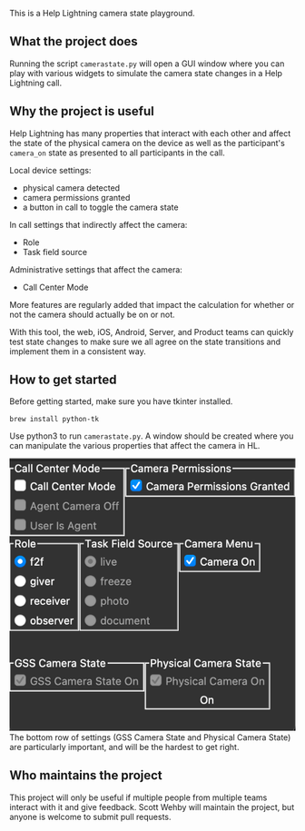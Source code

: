 This is a Help Lightning camera state playground.
## What the project does
Running the script `camerastate.py` will open a GUI window where you can play with various widgets to simulate the camera state changes in a Help Lightning call.
## Why the project is useful
Help Lightning has many properties that interact with each other and affect the state of the physical camera on the device as well as the participant's `camera_on` state as presented to all participants in the call.

Local device settings:
- physical camera detected
- camera permissions granted
- a button in call to toggle the camera state

In call settings that indirectly affect the camera:
- Role
- Task field source

Administrative settings that affect the camera:
- Call Center Mode

More features are regularly added that impact the calculation for whether or not the camera should actually be on or not.

With this tool, the web, iOS, Android, Server, and Product teams can quickly test state changes to make sure we all agree on the state transitions and implement them in a consistent way.
## How to get started
Before getting started, make sure you have tkinter installed.
```
brew install python-tk
```
Use python3 to run `camerastate.py`. A window should be created where you can manipulate the various properties that affect the camera in HL.

![screenshot](/camerastate_screenshot.png)
The bottom row of settings (GSS Camera State and Physical Camera State) are particularly important, and will be the hardest to get right.
## Who maintains the project
This project will only be useful if multiple people from multiple teams interact with it and give feedback. Scott Wehby will maintain the project, but anyone is welcome to submit pull requests.